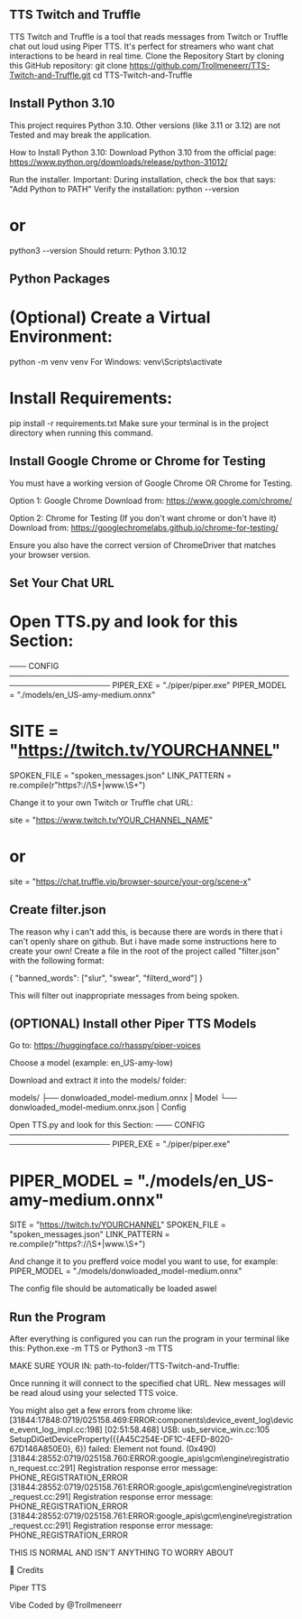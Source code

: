 ## TTS Twitch and Truffle

TTS Twitch and Truffle is a tool that reads messages from Twitch or Truffle chat out loud using Piper TTS. It's perfect for streamers who want chat interactions to be heard in real time.
Clone the Repository
Start by cloning this GitHub repository:
git clone https://github.com/Trollmeneerr/TTS-Twitch-and-Truffle.git
cd TTS-Twitch-and-Truffle

## Install Python 3.10

This project requires Python 3.10. Other versions (like 3.11 or 3.12) are not Tested and may break the application.

How to Install Python 3.10:
Download Python 3.10 from the official page:
https://www.python.org/downloads/release/python-31012/

Run the installer.
Important: During installation, check the box that says:
"Add Python to PATH"
Verify the installation:
python --version
# or
python3 --version
Should return: Python 3.10.12

## Python Packages

# (Optional) Create a Virtual Environment:
python -m venv venv
For Windows: venv\Scripts\activate

# Install Requirements:
pip install -r requirements.txt
Make sure your terminal is in the project directory when running this command.

## Install Google Chrome or Chrome for Testing

You must have a working version of Google Chrome OR Chrome for Testing.

Option 1: Google Chrome
Download from: https://www.google.com/chrome/

Option 2: Chrome for Testing (If you don't want chrome or don't have it)
Download from: https://googlechromelabs.github.io/chrome-for-testing/

Ensure you also have the correct version of ChromeDriver that matches your browser version.

## Set Your Chat URL
# Open TTS.py and look for this Section:
─── CONFIG ────────────────────────────────────────────────────────────────────
PIPER_EXE     = "./piper/piper.exe"
PIPER_MODEL   = "./models/en_US-amy-medium.onnx"
# SITE          = "https://twitch.tv/YOURCHANNEL"
SPOKEN_FILE   = "spoken_messages.json"
LINK_PATTERN  = re.compile(r"https?://\S+|www\.\S+")

Change it to your own Twitch or Truffle chat URL:

site = "https://www.twitch.tv/YOUR_CHANNEL_NAME"
# or
site = "https://chat.truffle.vip/browser-source/your-org/scene-x"

## Create filter.json
The reason why i can't add this, is because there are words in there that i can't openly share on github. But i have made some instructions here to create your own!
Create a file in the root of the project called "filter.json" with the following format:

{
  "banned_words": ["slur", "swear", "filterd_word"]
}

This will filter out inappropriate messages from being spoken.

## (OPTIONAL) Install other Piper TTS Models

Go to: https://huggingface.co/rhasspy/piper-voices

Choose a model (example: en_US-amy-low)

Download and extract it into the models/ folder:

models/
    ├── donwloaded_model-medium.onnx       | Model
    └── donwloaded_model-medium.onnx.json  | Config

Open TTS.py and look for this Section:
─── CONFIG ────────────────────────────────────────────────────────────────────
PIPER_EXE     = "./piper/piper.exe"
# PIPER_MODEL   = "./models/en_US-amy-medium.onnx"
SITE          = "https://twitch.tv/YOURCHANNEL"
SPOKEN_FILE   = "spoken_messages.json"
LINK_PATTERN  = re.compile(r"https?://\S+|www\.\S+")

And change it to you prefferd voice model you want to use, for example:
PIPER_MODEL = "./models/donwloaded_model-medium.onnx"

The config file should be automatically be loaded aswel

## Run the Program

After everything is configured you can run the program in your terminal like this:
Python.exe -m TTS
or
Python3 -m TTS

MAKE SURE YOUR IN: path-to-folder/TTS-Twitch-and-Truffle:

Once running it will connect to the specified chat URL.
New messages will be read aloud using your selected TTS voice.

You might also get a few errors from chrome like:
[31844:17848:0719/025158.469:ERROR:components\device_event_log\device_event_log_impl.cc:198] [02:51:58.468] USB: usb_service_win.cc:105 SetupDiGetDeviceProperty({{A45C254E-DF1C-4EFD-8020-67D146A850E0}, 6}) failed: Element not found. (0x490)
[31844:28552:0719/025158.760:ERROR:google_apis\gcm\engine\registration_request.cc:291] Registration response error message: PHONE_REGISTRATION_ERROR
[31844:28552:0719/025158.761:ERROR:google_apis\gcm\engine\registration_request.cc:291] Registration response error message: PHONE_REGISTRATION_ERROR
[31844:28552:0719/025158.761:ERROR:google_apis\gcm\engine\registration_request.cc:291] Registration response error message: PHONE_REGISTRATION_ERROR

THIS IS NORMAL AND ISN'T ANYTHING TO WORRY ABOUT

🙌 Credits

Piper TTS

Vibe Coded by @Trollmeneerr